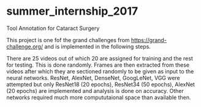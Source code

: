 # summer_internship_2017
Tool Annotation for Cataract Surgery
  
This project is one fof the grand challenges from https://grand-challenge.org/ and is implemented in the following steps.

There are 25 videos out of which 20 are assigned for training and the rest for testing. This is done randomly.
Frames are then extracted from these videos after which they are sectioned randomly to be given as input to the neural networks.
ResNet, AlexNet, DenseNet, GoogLeNet, VGG were attempted but only ResNet18 (20 epochs), ResNet34 (50 epochs), AlexNet (20 epochs) are implemented and analysis is done on accuracy. Other networks required much more compututaional space than available then. 
    
